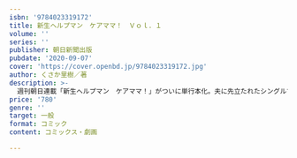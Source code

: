 ```yaml
---
isbn: '9784023319172'
title: 新生ヘルプマン　ケアママ！　Ｖｏｌ．１
volume: ''
series: ''
publisher: 朝日新聞出版
pubdate: '2020-09-07'
cover: 'https://cover.openbd.jp/9784023319172.jpg'
author: くさか里樹／著
description: >-
  週刊朝日連載「新生ヘルプマン　ケアママ！」がついに単行本化。夫に先立たれたシングルマザーの蔵野たからが、末期がんを患う「いたずら好き」白田金蔵の介護をめぐり、プロレス団体が営むヘルパー事業所「ピンフォール」、白田の家族や愛人が絡み合いながらスピーディーに展開していく。日本の介護が抱える問題点をおさえつつ、プロレスラーのヘルパー・早乙女千陽らキャラの立った脇役の活躍とともに、シングルマザーの奮闘劇が描かれる。　2003年から11年間、講談社青年漫画誌にて連載してきた介護漫画の金字塔「ヘルプマン！」。第40回日本漫画家協会賞大賞受賞の本作は、認知症の当事者目線から見た「認知症編」など、高齢化社会の実情を描いてきた。2014年末、週刊朝日に移籍し、新生「ヘルプマン!!」として、日常的に高齢者が抱える問題を取り上げ、介護問題に様々な角度から光を当てた。2019年11月にリニューアルした「新生ヘルプマン　ケアママ！」では初めて女性が主人公として登場、スリリングな展開を見せつつ好評連載中！
price: '780'
genre: ''
target: 一般
format: コミック
content: コミックス・劇画

---
```


